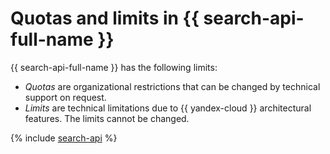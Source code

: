 # Quotas and limits in {{ search-api-full-name }}

{{ search-api-full-name }} has the following limits:

* _Quotas_ are organizational restrictions that can be changed by technical support on request.
* _Limits_ are technical limitations due to {{ yandex-cloud }} architectural features. The limits cannot be changed.

{% include [search-api](../../_includes/search-api-limits.md) %}
